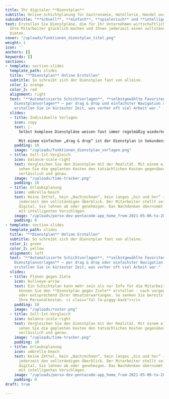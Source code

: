 ```yaml
---
title: Ihr digitaler **Dienstplan**
subtitle: Online-Schichtplanung für Gastronomie, Hotellerie, Handel und Handwerk.
subsubtitle: "**Schnell**, **einfach**, **spielerisch** und **intelligent**"
text: Erstellen Sie Dienstpläne, die für Ihr Unternehmen wirtschaftlich wirksam sind,
  Ihre Mitarbeiter glücklich machen und Ihnen jederzeit einen vollständigen Überblick
  bieten.
cover: "/uploads/funktionen_dienstplan_titel.png"
weight: 1
icon: ''
anchors: []
keywords: []
sections:
- template: section-slides
  template_path: slides
  title: "**Dienstplan** Online Erstellen"
  subtitle: So schreibt sich der Dienstplan fast von alleine.
  color_1: orange
  color_2: red
  alignment: right
  text: "**Automatisierte Schichtvorlagen**, **selbstgewählte Favoriten**, **individuelle
    Dienstplanvorlagen** – per drag & drop und einfachster Navigation über die Tastatur
    erstellen Sie in kürzester Zeit, was vorher oft viel Arbeit war."
  slides:
  - title: Individuelle Vorlagen
    icon: copy
    text: |-
      Selbst komplexe Dienstpläne weisen fast immer regelmäßig wiederkehrende Einsatzzeiten auf. Jeder Dienstplaner kann sich beliebig viele individuelle Vorlagen erstellen. Vorlagen für einzelne Personen, für Gruppen von Personen, Abteilungs-übergreifend oder für Abteilungen in ihrer Gesamtheit.

      Mit einem einfachen „drag & drop“ ist der Dienstplan in Sekundenschnelle vorgeschrieben und erfordert dann nicht mehr als eventuell einzelne Korrekturen.
    padding: 10
    image: "/uploads/funktionen_dienstplan_vorlagen.png"
  - title: Soll-Ist-Vergleich
    icon: balance-scale-right
    text: Vergleichen Sie den Dienstplan mit der Realität. Mit einem einfachen Klick
      sehen Sie die geplanten Kosten den tatsächlichen Kosten gegenübergestellt. Täglich,
      verlässlich und genau.
    image: "/uploads/time-tracker.png"
    padding: 10
  - title: Urlaubsplanung
    icon: umbrella-beach
    text: Keine Zettel, kein „Nachrechnen“, kein langes „hin und her“ – behalten sie
      jederzeit den vollständigen Überblick. Der Mitarbeiter stellt seinen Urlaubsantrag
      digital, Sie lehnen ab oder genehmigen. Das Nachdenken übernimmt die Software
      mit intelligenten Vorschlägen.
    image: "/uploads/perso-dev-pentacode-app_home_from-2021-05-06-to-2021-05-17-iphone-6_7_8.png"
    padding: 0
- template: section-slides
  template_path: slides
  title: "**Dienstplan** Online Erstellen"
  subtitle: So schreibt sich der Dienstplan fast von alleine.
  color_1: green
  color_2: yellow
  alignment: left
  text: "**Automatisierte Schichtvorlagen**, **selbstgewählte Favoriten**, **individuelle
    Dienstplanvorlagen** – per drag & drop oder einfachster Navigation über die Tastatur
    erstellen Sie in kürzester Zeit, was vorher oft viel Arbeit war."
  slides:
  - title: Planen gegen Ziele
    icon: bullseye-arrow
    text: Ein Schichtplan kann mehr sein als nur Info für die Mitarbeiter. In Pentacode
      können Sie den **Dienstplan gegen Ziele** erstellen - nach vorgegebener Stundenanzahl
      oder entsprechend Ihrer Umsatzerwartungen. So senken Sie bereits bei der Planung
      Ihre Personalkosten. <i class="fal fa-piggy-bank"></i>
    padding: 10
    image: "/uploads/roster.png"
  - title: Soll-Ist-Vergleich
    icon: balance-scale-right
    text: Vergleichen Sie den Dienstplan mit der Realität. Mit einem einfachen Klick
      sehen Sie die geplanten Kosten den tatsächlichen Kosten gegenübergestellt. Täglich,
      verlässlich und genau.
    image: "/uploads/time-tracker.png"
    padding: 10
  - title: Urlaubsplanung
    icon: umbrella-beach
    text: Keine Zettel, kein „Nachrechnen“, kein langes „hin und her“ – behalten sie
      jederzeit den vollständigen Überblick. Der Mitarbeiter stellt seinen Urlaubsantrag
      digital, Sie lehnen ab oder genehmigen. Das Nachdenken übernimmt die Software
      mit intelligenten Vorschlägen.
    image: "/uploads/perso-dev-pentacode-app_home_from-2021-05-06-to-2021-05-17-iphone-6_7_8.png"
    padding: 0
draft: true

---
```

